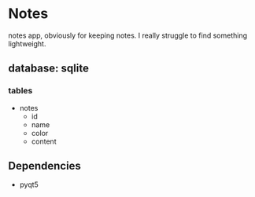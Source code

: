# Notes

notes app, obviously for keeping notes. I really struggle to find something lightweight.


## database: sqlite

### tables

- notes
	- id
	- name
	- color
	- content

## Dependencies

- pyqt5